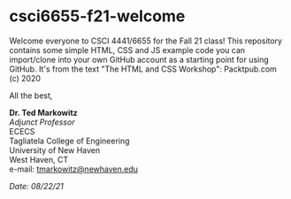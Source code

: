 # csci6655-f21-welcome

Welcome everyone to CSCI 4441/6655 for the Fall 21 class! This repository contains some simple HTML, CSS and JS example code you can import/clone into your own GitHub account as a starting point for using GitHub. It's from the text "The HTML and CSS Workshop": Packtpub.com (c) 2020

All the best,

**Dr. Ted Markowitz**  
*Adjunct Professor*  
ECECS  
Tagliatela College of Engineering  
University of New Haven  
West Haven, CT  
e-mail: [tmarkowitz@newhaven.edu](tmarkowitz@newhaven.edu)

*Date: 08/22/21*
